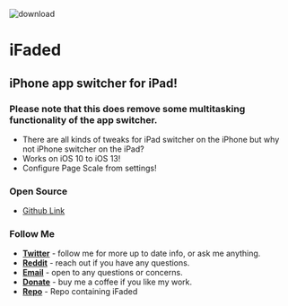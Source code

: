 ![download](https://i.ibb.co/41HzxqX/banner.png)


# iFaded
## iPhone app switcher for iPad!
### Please note that this does remove some multitasking functionality of the app switcher.
* There are all kinds of tweaks for iPad switcher on the iPhone but why not iPhone switcher on the iPad?
* Works on iOS 10 to iOS 13!
* Configure Page Scale from settings!

### Open Source
* [Github Link](https://github.com/nahtedetihw/iFaded)


### Follow Me
* [**Twitter**](https://twitter.com/ethanwhited) - follow me for more up to date info, or ask me anything.
* [**Reddit**](https://www.reddit.com/user/Nahtedetihw) - reach out if you have any questions.
* [**Email**](mailto:ethanwhited2208@gmail.com) - open to any questions or concerns.
* [**Donate**](https://paypal.me/nahtdetihw) - buy me a coffee if you like my work.
* [**Repo**](https://repo.twickd.com) - Repo containing iFaded

